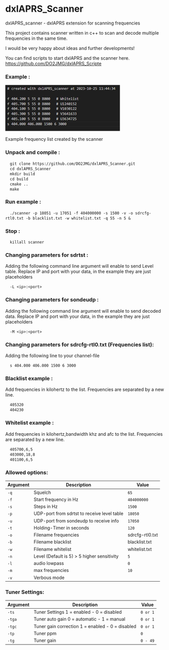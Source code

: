 # dxlAPRS_Scanner
dxlAPRS_scanner - dxlAPRS extension for scanning frequencies

This project contains scanner written in c++ to scan and decode multiple frequencies in the same time.

I would be very happy about ideas and further developments!

You can find scripts to start dxlAPRS and the scanner here. https://github.com/DO2JMG/dxlAPRS_Scripte

### Example :

<p><img src="https://github.com/DO2JMG/dxlAPRS_Scanner/blob/main/example.jpg"></p>

Example frequency list created by the scanner

### Unpack and compile :

```
  git clone https://github.com/DO2JMG/dxlAPRS_Scanner.git
  cd dxlAPRS_Scanner
  mkdir build
  cd build
  cmake ..
  make
```

### Run example :

```
  ./scanner -p 18051 -u 17051 -f 404000000 -s 1500 -v -o sdrcfg-rtl0.txt -b blacklist.txt -w whitelist.txt -q 55 -n 5 &
```

### Stop :

```
  killall scanner
```

### Changing parameters for sdrtst :

Adding the following command line argument will enable to send Level table. Replace IP and port with your data, in the example they are just placeholders

```
  -L <ip>:<port>
```

### Changing parameters for sondeudp :

Adding the following command line argument will enable to send decoded data. Replace IP and port with your data, in the example they are just placeholders

```
  -M <ip>:<port>
```

### Changing parameters for sdrcfg-rtl0.txt (Frequencies list):

Adding the following line to your channel-file

```
  s 404.000 406.000 1500 6 3000
```

### Blacklist example :

Add frequencies in kilohertz to the list. Frequencies are separated by a new line.

```
  405320
  404230
```

### Whitelist example :

Add frequencies in kilohertz,bandwidth khz and afc to the list. Frequencies are separated by a new line.

```
  405700,6,5
  403000,18,8
  401100,6,5
```

### Allowed options:

Argument|Description|Value
-|-|-
`-q`|Squelch|`65`
`-f`|Start frequency in Hz|`404000000`
`-s`|Steps in Hz|`1500`
`-p`|UDP-port from sdrtst to receive level table|`18050`
`-u`|UDP-port from sondeudp to receive info|`17050`
`-t`|Holding-Timer in seconds|`120`
`-o`|Filename frequencies|sdrcfg-rtl0.txt
`-b`|Filename blacklist|blacklist.txt
`-w`|Filename whitelist|whitelist.txt
`-n`|Level (Default is 5) > 5 higher sensitivity|`5`
`-l`|audio lowpass|`0`
`-m`|max frequencies|`10`
`-v`|Verbous mode|

### Tuner Settings:

Argument|Description|Value
-|-|-
`-ts`|Tuner Settings 1 = enabled - 0 = disabled|`0 or 1`
`-tga`|Tuner auto gain 0 = automatic - 1 = manual |`0 or 1`
`-tgc`|Tuner gain correction 1 = enabled - 0 = disabled|`0 or 1`
`-tp`|Tuner ppm|`0`
`-tg`|Tuner gain|`0 - 49`
